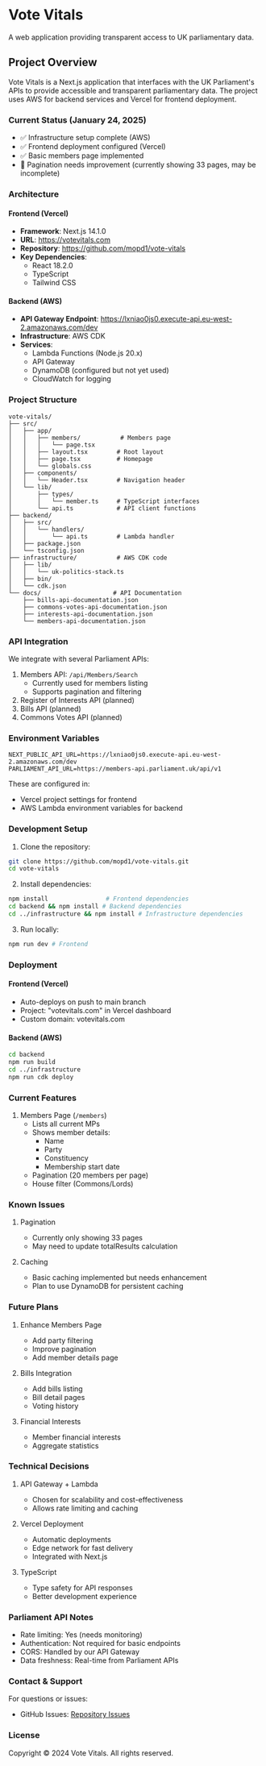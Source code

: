 # Vote Vitals

A web application providing transparent access to UK parliamentary data.

## Project Overview

Vote Vitals is a Next.js application that interfaces with the UK Parliament's APIs to provide accessible and transparent parliamentary data. The project uses AWS for backend services and Vercel for frontend deployment.

### Current Status (January 24, 2025)

- ✅ Infrastructure setup complete (AWS)
- ✅ Frontend deployment configured (Vercel)
- ✅ Basic members page implemented
- 🚧 Pagination needs improvement (currently showing 33 pages, may be incomplete)

### Architecture

#### Frontend (Vercel)
- **Framework**: Next.js 14.1.0
- **URL**: https://votevitals.com
- **Repository**: https://github.com/mopd1/vote-vitals
- **Key Dependencies**:
  - React 18.2.0
  - TypeScript
  - Tailwind CSS

#### Backend (AWS)
- **API Gateway Endpoint**: https://lxniao0js0.execute-api.eu-west-2.amazonaws.com/dev
- **Infrastructure**: AWS CDK
- **Services**:
  - Lambda Functions (Node.js 20.x)
  - API Gateway
  - DynamoDB (configured but not yet used)
  - CloudWatch for logging

### Project Structure

```
vote-vitals/
├── src/
│   ├── app/
│   │   ├── members/           # Members page
│   │   │   └── page.tsx      
│   │   ├── layout.tsx        # Root layout
│   │   ├── page.tsx          # Homepage
│   │   └── globals.css
│   ├── components/
│   │   └── Header.tsx        # Navigation header
│   └── lib/
│       ├── types/
│       │   └── member.ts     # TypeScript interfaces
│       └── api.ts            # API client functions
├── backend/
│   ├── src/
│   │   └── handlers/
│   │       └── api.ts        # Lambda handler
│   ├── package.json
│   └── tsconfig.json
├── infrastructure/           # AWS CDK code
│   ├── lib/
│   │   └── uk-politics-stack.ts
│   ├── bin/
│   └── cdk.json
└── docs/                    # API Documentation
    ├── bills-api-documentation.json
    ├── commons-votes-api-documentation.json
    ├── interests-api-documentation.json
    └── members-api-documentation.json
```

### API Integration

We integrate with several Parliament APIs:
1. Members API: `/api/Members/Search`
   - Currently used for members listing
   - Supports pagination and filtering
2. Register of Interests API (planned)
3. Bills API (planned)
4. Commons Votes API (planned)

### Environment Variables

```env
NEXT_PUBLIC_API_URL=https://lxniao0js0.execute-api.eu-west-2.amazonaws.com/dev
PARLIAMENT_API_URL=https://members-api.parliament.uk/api/v1
```

These are configured in:
- Vercel project settings for frontend
- AWS Lambda environment variables for backend

### Development Setup

1. Clone the repository:
```bash
git clone https://github.com/mopd1/vote-vitals.git
cd vote-vitals
```

2. Install dependencies:
```bash
npm install                # Frontend dependencies
cd backend && npm install # Backend dependencies
cd ../infrastructure && npm install # Infrastructure dependencies
```

3. Run locally:
```bash
npm run dev # Frontend
```

### Deployment

#### Frontend (Vercel)
- Auto-deploys on push to main branch
- Project: "votevitals.com" in Vercel dashboard
- Custom domain: votevitals.com

#### Backend (AWS)
```bash
cd backend
npm run build
cd ../infrastructure
npm run cdk deploy
```

### Current Features

1. Members Page (`/members`)
   - Lists all current MPs
   - Shows member details:
     - Name
     - Party
     - Constituency
     - Membership start date
   - Pagination (20 members per page)
   - House filter (Commons/Lords)

### Known Issues

1. Pagination
   - Currently only showing 33 pages
   - May need to update totalResults calculation

2. Caching
   - Basic caching implemented but needs enhancement
   - Plan to use DynamoDB for persistent caching

### Future Plans

1. Enhance Members Page
   - Add party filtering
   - Improve pagination
   - Add member details page

2. Bills Integration
   - Add bills listing
   - Bill detail pages
   - Voting history

3. Financial Interests
   - Member financial interests
   - Aggregate statistics

### Technical Decisions

1. API Gateway + Lambda
   - Chosen for scalability and cost-effectiveness
   - Allows rate limiting and caching

2. Vercel Deployment
   - Automatic deployments
   - Edge network for fast delivery
   - Integrated with Next.js

3. TypeScript
   - Type safety for API responses
   - Better development experience

### Parliament API Notes

- Rate limiting: Yes (needs monitoring)
- Authentication: Not required for basic endpoints
- CORS: Handled by our API Gateway
- Data freshness: Real-time from Parliament APIs

### Contact & Support

For questions or issues:
- GitHub Issues: [Repository Issues](https://github.com/mopd1/vote-vitals/issues)

### License

Copyright © 2024 Vote Vitals. All rights reserved.